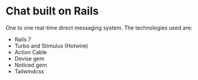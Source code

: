 # Chat built on Rails 
One to one real-time direct messaging system. The technologies used are: 
* Rails 7
* Turbo and Stimulus (Hotwire)
* Action Cable
* Devise gem
* Noticed gem 
* Tailwindcss
